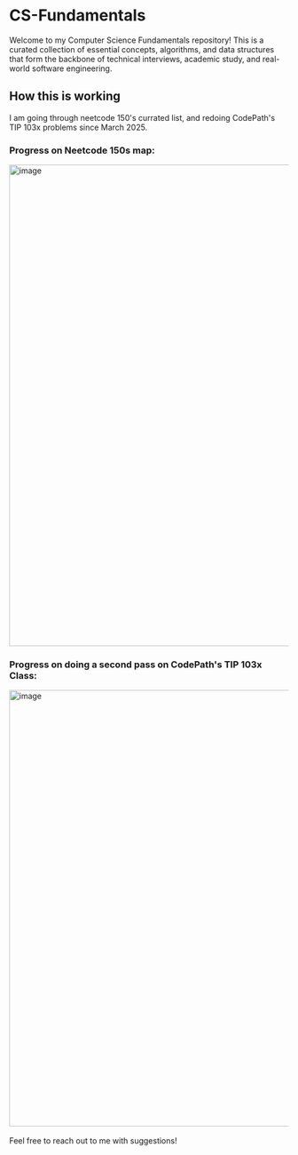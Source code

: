 # CS-Fundamentals
Welcome to my Computer Science Fundamentals repository! This is a curated collection of essential concepts, algorithms, and data structures that form the backbone of technical interviews, academic study, and real-world software engineering.

## How this is working
I am going through neetcode 150's currated list, and redoing CodePath's TIP 103x problems since March 2025.

### Progress on Neetcode 150s map:
<img width="1902" height="867" alt="image" src="https://github.com/user-attachments/assets/1b35295b-0f89-4c58-a425-c18edda8eea6" />

### Progress on doing a second pass on CodePath's TIP 103x Class:
<img width="1017" height="786" alt="image" src="https://github.com/user-attachments/assets/fc8d587a-c457-4521-97ee-213a002ea618" />

<br>
<br>
Feel free to reach out to me with suggestions!
